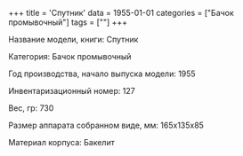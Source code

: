 +++
title = 'Спутник'
data = 1955-01-01
categories = ["Бачок промывочный"]
tags = [""]
+++

Название модели, книги: Спутник

Категория: Бачок промывочный

Год производства, начало выпуска модели: 1955

Инвентаризационный номер: 127

Вес, гр: 730

Размер аппарата  собранном виде, мм: 165х135х85

Материал корпуса: Бакелит

